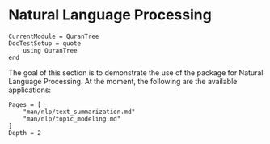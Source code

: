 Natural Language Processing
=====
```@meta
CurrentModule = QuranTree
DocTestSetup = quote
    using QuranTree
end
```
The goal of this section is to demonstrate the use of the package for Natural Language Processing. At the moment, the following are the available applications:

```@contents
Pages = [
    "man/nlp/text_summarization.md"
    "man/nlp/topic_modeling.md"
]
Depth = 2
```
